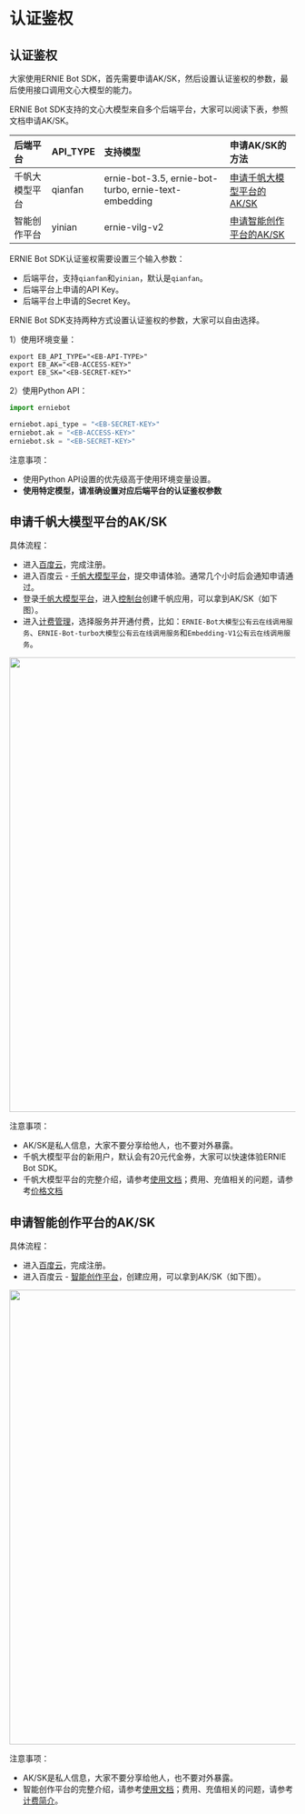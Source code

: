 # 认证鉴权

## 认证鉴权

大家使用ERNIE Bot SDK，首先需要申请AK/SK，然后设置认证鉴权的参数，最后使用接口调用文心大模型的能力。

ERNIE Bot SDK支持的文心大模型来自多个后端平台，大家可以阅读下表，参照文档申请AK/SK。

| 后端平台   |  API_TYPE  |  支持模型 | 申请AK/SK的方法 | 
| :---     | :----      | :----  | :----  |
| 千帆大模型平台 | qianfan | ernie-bot-3.5, ernie-bot-turbo, ernie-text-embedding | [申请千帆大模型平台的AK/SK](#申请千帆大模型平台的aksk)
| 智能创作平台 | yinian | ernie-vilg-v2 | [申请智能创作平台的AK/SK](#申请智能创作平台的aksk)


ERNIE Bot SDK认证鉴权需要设置三个输入参数：

* 后端平台，支持`qianfan`和`yinian`，默认是`qianfan`。
* 后端平台上申请的API Key。
* 后端平台上申请的Secret Key。


ERNIE Bot SDK支持两种方式设置认证鉴权的参数，大家可以自由选择。

1）使用环境变量：
```shell
export EB_API_TYPE="<EB-API-TYPE>"
export EB_AK="<EB-ACCESS-KEY>"
export EB_SK="<EB-SECRET-KEY>"
```

2）使用Python API：
``` {.py .copy}
import erniebot

erniebot.api_type = "<EB-SECRET-KEY>"
erniebot.ak = "<EB-ACCESS-KEY>"
erniebot.sk = "<EB-SECRET-KEY>"
```

注意事项：

* 使用Python API设置的优先级高于使用环境变量设置。
* **使用特定模型，请准确设置对应后端平台的认证鉴权参数**

## 申请千帆大模型平台的AK/SK

具体流程：

* 进入[百度云](https://cloud.baidu.com/)，完成注册。
* 进入百度云 - [千帆大模型平台](https://cloud.baidu.com/product/wenxinworkshop)，提交申请体验。通常几个小时后会通知申请通过。
* 登录[千帆大模型平台](https://cloud.baidu.com/product/wenxinworkshop)，进入[控制台](https://console.bce.baidu.com/qianfan/ais/console/applicationConsole/application)创建千帆应用，可以拿到AK/SK（如下图）。
* 进入[计费管理](https://console.bce.baidu.com/qianfan/chargemanage/list)，选择服务并开通付费，比如：`ERNIE-Bot大模型公有云在线调用服务`、`ERNIE-Bot-turbo大模型公有云在线调用服务`和`Embedding-V1公有云在线调用服务`。

<div align="center">
<img src="https://user-images.githubusercontent.com/52520497/264009567-46f88a38-df70-4a79-affb-ddbf797855b1.jpeg"  width = "800" />  
</div>

注意事项：

* AK/SK是私人信息，大家不要分享给他人，也不要对外暴露。
* 千帆大模型平台的新用户，默认会有20元代金券，大家可以快速体验ERNIE Bot SDK。
* 千帆大模型平台的完整介绍，请参考[使用文档](https://cloud.baidu.com/doc/WENXINWORKSHOP/index.html)；费用、充值相关的问题，请参考[价格文档](https://cloud.baidu.com/doc/WENXINWORKSHOP/s/Blfmc9dlf)

## 申请智能创作平台的AK/SK

具体流程：

* 进入[百度云](https://cloud.baidu.com/)，完成注册。
* 进入百度云 - [智能创作平台](https://console.bce.baidu.com/ai/#/ai/intelligentwriting/app/list)，创建应用，可以拿到AK/SK（如下图）。

<div align="center">
<img src="https://user-images.githubusercontent.com/52520497/264009612-17658684-c066-44e5-8814-178214aa8155.jpeg"  width = "800" />  
</div>

注意事项：

* AK/SK是私人信息，大家不要分享给他人，也不要对外暴露。
* 智能创作平台的完整介绍，请参考[使用文档](https://ai.baidu.com/ai-doc/NLP/Uk53wndcb)；费用、充值相关的问题，请参考[计费简介](https://ai.baidu.com/ai-doc/NLP/qla2beec2)。